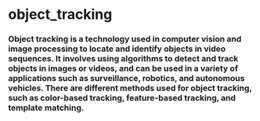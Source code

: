 # object_tracking

### Object tracking is a technology used in computer vision and image processing to locate and identify objects in video sequences. It involves using algorithms to detect and track objects in images or videos, and can be used in a variety of applications such as surveillance, robotics, and autonomous vehicles. There are different methods used for object tracking, such as color-based tracking, feature-based tracking, and template matching. 
